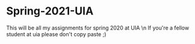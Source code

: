 # Spring-2021-UIA
This will be all my assignments for spring 2020 at UIA \n
If you're a fellow student at uia please don't copy paste ;)
